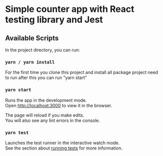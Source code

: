 # Simple counter app with React testing library and Jest

## Available Scripts

In the project directory, you can run:

### `yarn / yarn install`

For the first time you clone this project and install all package project need to run after this you can run "yarn start"

### `yarn start`

Runs the app in the development mode.\
Open [http://localhost:3000](http://localhost:3000) to view it in the browser.

The page will reload if you make edits.\
You will also see any lint errors in the console.

### `yarn test`

Launches the test runner in the interactive watch mode.\
See the section about [running tests](https://facebook.github.io/create-react-app/docs/running-tests) for more information.
